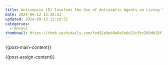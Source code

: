 ```yaml
---
title: Antisepsis (D) Involves the Use of Antiseptic Agents on Living Tissues, Such as Skin, to Reduce the Possibility of Infection, Sepsis, or Putrefaction. It Is Different From Disinfection, Which Targets Inanimate Objects and Surfaces.
date: 2024-09-12 13:28:31
updated: 2024-09-13 12:19:51
categories:
  - movavi
thumbnail: https://thmb.techidaily.com/fed92e9eb9a0a5e6e21c5bc280db28f15e68b19782ea8ac6138fc17b8fe856f7.jpg
---
```


{{post-main-content}}

<ins class="adsbygoogle"
     style="display:block"
     data-ad-format="autorelaxed"
     data-ad-client="ca-pub-7571918770474297"
     data-ad-slot="1223367746"></ins>

{{post-assign-content}}

<ins class="adsbygoogle"
     style="display:block"
     data-ad-client="ca-pub-7571918770474297"
     data-ad-slot="8358498916"
     data-ad-format="auto"
     data-full-width-responsive="true"></ins>
